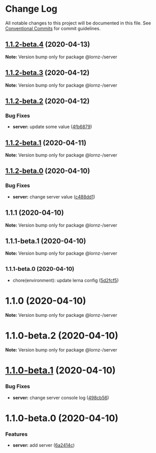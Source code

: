 # Change Log

All notable changes to this project will be documented in this file.
See [Conventional Commits](https://conventionalcommits.org) for commit guidelines.

## [1.1.2-beta.4](https://github.com/Lornz-/lerna-semantic-release-demo/compare/@lornz-/server@1.1.2-beta.3...@lornz-/server@1.1.2-beta.4) (2020-04-13)

**Note:** Version bump only for package @lornz-/server





## [1.1.2-beta.3](https://github.com/Lornz-/lerna-semantic-release-demo/compare/@lornz-/server@1.1.2-beta.2...@lornz-/server@1.1.2-beta.3) (2020-04-12)

**Note:** Version bump only for package @lornz-/server





## [1.1.2-beta.2](https://github.com/Lornz-/lerna-semantic-release-demo/compare/@lornz-/server@1.1.2-beta.1...@lornz-/server@1.1.2-beta.2) (2020-04-12)


### Bug Fixes

* **server:** update some value ([4fb6879](https://github.com/Lornz-/lerna-semantic-release-demo/commit/4fb68795c32b250a852b1a76f7c3d490bca67cf6))





## [1.1.2-beta.1](https://github.com/Lornz-/lerna-semantic-release-demo/compare/@lornz-/server@1.1.2-beta.0...@lornz-/server@1.1.2-beta.1) (2020-04-11)

**Note:** Version bump only for package @lornz-/server





## [1.1.2-beta.0](https://github.com/Lornz-/lerna-semantic-release-demo/compare/@lornz-/server@1.1.1...@lornz-/server@1.1.2-beta.0) (2020-04-10)


### Bug Fixes

* **server:** change server value ([c488dd1](https://github.com/Lornz-/lerna-semantic-release-demo/commit/c488dd1423ae0f676e99d31b3638eb3e5dd7f4c8))





## 1.1.1 (2020-04-10)

**Note:** Version bump only for package @lornz-/server





## 1.1.1-beta.1 (2020-04-10)

**Note:** Version bump only for package @lornz-/server





## <small>1.1.1-beta.0 (2020-04-10)</small>

* chore(environment): update lerna config ([5d2fcf5](https://github.com/Lornz-/lerna-semantic-release-demo/commit/5d2fcf5))





# 1.1.0 (2020-04-10)

**Note:** Version bump only for package @lornz-/server





# 1.1.0-beta.2 (2020-04-10)

**Note:** Version bump only for package @lornz-/server





# [1.1.0-beta.1](https://github.com/Lornz-/lerna-semantic-release-demo/compare/@lornz-/server@1.1.0-beta.0...@lornz-/server@1.1.0-beta.1) (2020-04-10)


### Bug Fixes

* **server:** change server console log ([498cb56](https://github.com/Lornz-/lerna-semantic-release-demo/commit/498cb5640f511c5a0f7782aa61a1c9c87a1d1810))





# 1.1.0-beta.0 (2020-04-10)


### Features

* **server:** add server ([6a2414c](https://github.com/Lornz-/lerna-semantic-release-demo/commit/6a2414cae880a379695784d346ddddfb472b62e6))
